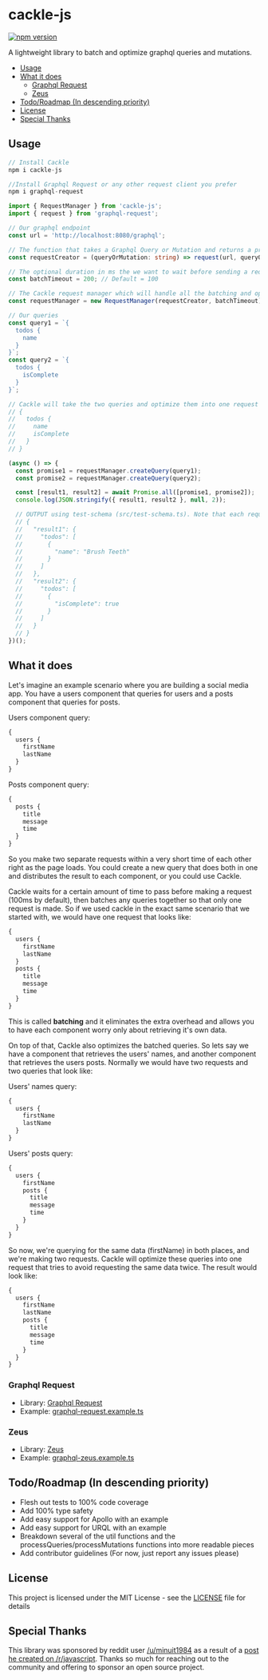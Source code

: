 # cackle-js

[![npm version](https://badge.fury.io/js/cackle-js.svg)](https://badge.fury.io/js/cackle-js)

A lightweight library to batch and optimize graphql queries and mutations.

- [Usage](#usage)
- [What it does](#what-it-does)
  - [Graphql Request](#graphql-request)
  - [Zeus](#zeus)
- [Todo/Roadmap (In descending priority)](#todoroadmap-in-descending-priority)
- [License](#license)
- [Special Thanks](#special-thanks)

## Usage

```javascript
// Install Cackle
npm i cackle-js

//Install Graphql Request or any other request client you prefer
npm i graphql-request
```

```typescript
import { RequestManager } from 'cackle-js';
import { request } from 'graphql-request';

// Our graphql endpoint
const url = 'http://localhost:8080/graphql';

// The function that takes a Graphql Query or Mutation and returns a promise of the result
const requestCreator = (queryOrMutation: string) => request(url, queryOrMutation);

// The optional duration in ms the we want to wait before sending a request to batch them together
const batchTimeout = 200; // Default = 100

// The Cackle request manager which will handle all the batching and optimization
const requestManager = new RequestManager(requestCreator, batchTimeout);

// Our queries
const query1 = `{
  todos {
    name
  }
}`;
const query2 = `{
  todos {
    isComplete
  }
}`;

// Cackle will take the two queries and optimize them into one request with the query:
// {
//   todos {
//     name
//     isComplete
//   }
// }

(async () => {
  const promise1 = requestManager.createQuery(query1);
  const promise2 = requestManager.createQuery(query2);

  const [result1, result2] = await Promise.all([promise1, promise2]);
  console.log(JSON.stringify({ result1, result2 }, null, 2));

  // OUTPUT using test-schema (src/test-schema.ts). Note that each request gets the payload back that they requested
  // {
  //   "result1": {
  //     "todos": [
  //       {
  //         "name": "Brush Teeth"
  //       }
  //     ]
  //   },
  //   "result2": {
  //     "todos": [
  //       {
  //         "isComplete": true
  //       }
  //     ]
  //   }
  // }
})();
```

## What it does

Let's imagine an example scenario where you are building a social media app. You have a users component that queries for users and a posts component that queries for posts.

Users component query:

```graphql
{
  users {
    firstName
    lastName
  }
}
```

Posts component query:

```graphql
{
  posts {
    title
    message
    time
  }
}
```

So you make two separate requests within a very short time of each other right as the page loads. You could create a new query that does both in one and distributes the result to each component, or you could use Cackle.

Cackle waits for a certain amount of time to pass before making a request (100ms by default), then batches any queries together so that only one request is made. So if we used cackle in the exact same scenario that we started with, we would have one
request that looks like:

```graphql
{
  users {
    firstName
    lastName
  }
  posts {
    title
    message
    time
  }
}
```

This is called **batching** and it eliminates the extra overhead and allows you to have each component worry only about retrieving it's own data.

On top of that, Cackle also optimizes the batched queries. So lets say we have a component that retrieves the users' names, and another component that retrieves the users posts. Normally we would have two requests and two queries that look like:

Users' names query:

```graphql
{
  users {
    firstName
    lastName
  }
}
```

Users' posts query:

```graphql
{
  users {
    firstName
    posts {
      title
      message
      time
    }
  }
}
```

So now, we're querying for the same data (firstName) in both places, and we're making two requests. Cackle will optimize
these queries into one request that tries to avoid requesting the same data twice. The result would look like:

```graphql
{
  users {
    firstName
    lastName
    posts {
      title
      message
      time
    }
  }
}
```

### Graphql Request

- Library: [Graphql Request](https://github.com/prisma/graphql-request)
- Example: [graphql-request.example.ts](./examples/graphql-request/graphql-request.example.ts)

### Zeus

- Library: [Zeus](https://github.com/graphql-editor/graphql-zeus)
- Example: [graphql-zeus.example.ts](./examples/graphql-zeus/graphql-zeus.example.ts)

## Todo/Roadmap (In descending priority)

- Flesh out tests to 100% code coverage
- Add 100% type safety
- Add easy support for Apollo with an example
- Add easy support for URQL with an example
- Breakdown several of the util functions and the processQueries/processMutations functions into more readable pieces
- Add contributor guidelines (For now, just report any issues please)

## License

This project is licensed under the MIT License - see the [LICENSE](LICENSE) file for details

## Special Thanks

This library was sponsored by reddit user [/u/minuit1984](https://www.reddit.com/user/minuit1984/) as a result of a [post he created on /r/javascript](https://www.reddit.com/r/javascript/comments/c3f0ou/javascript_open_source_summer_project/). Thanks so much for reaching out to the community and offering to sponsor an open source project.
